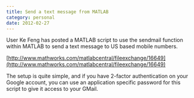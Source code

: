 ```yaml
---
title: Send a text message from MATLAB
category: personal
date: 2012-02-27
---
```


User Ke Feng has posted a MATLAB script to use the sendmail function within MATLAB to send a text message to US based mobile numbers. <!--more-->

[http://www.mathworks.com/matlabcentral/fileexchange/16649](http://www.mathworks.com/matlabcentral/fileexchange/16649)

The setup is quite simple, and if you have 2-factor authentication on your Google account, you can use an application specific password for this script to give it access to your GMail.
<!--more-->
